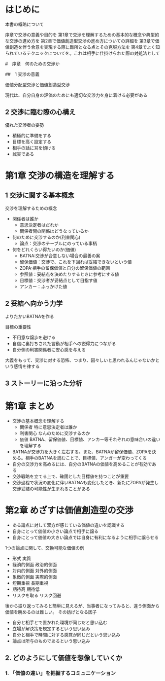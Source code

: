 # はじめに

本書の概略について

序章で交渉の意義や目的を
第1章で交渉を理解するための基本的な概念や典型的な交渉の進め方を
第2章で価値創造型交渉の進め方についての詳細を
第3章で価値創造を伴う合意を実現する際に難所となる点とその克服方法を
第4章でよく知られているテクニックについてを。これは相手に仕掛けられた際の対処法として

#　序章　何のための交渉か

##　1 交渉の意義

価値分配型交渉と価値創造型交渉

現代は、自分自身の評価のためにも適切な交渉力を身に着ける必要がある

## 2 交渉に臨む際の心構え

優れた交渉者の姿勢

* 積極的に準備をする
* 目標を高く設定する
* 相手の話に耳を傾ける
* 誠実である

# 第1章 交渉の構造を理解する

## 1 交渉に関する基本概念

交渉を理解するための概念

* 関係者は誰か
  * 意思決定者はだれか
  * 関係者間の関係はどうなっているか
* 何のために交渉するのか(利害関心)
  * 論点：交渉のテーブルにのっている事柄
* 何をどれくらい得たいのか(価値)
  * BATNA:交渉が合意しない場合の最善の案
  * 留保価値：交渉で、これを下回れば妥結できないという値
  * ZOPA:相手の留保価値と自分の留保価値の範囲
  * 参照値：妥結点を決めたりするときに参考にする値
  * 目標値：交渉者が妥結点として目指す値
  * アンカー：ふっかけた値

 ## 2 妥結へ向かう力学 
 
よりたかいBATNAを作る
 
 目標の重要性
 
 * 不用意な譲歩を避ける
 * 自信に裏打ちされた言動が相手への説得力につながる
 * 自分側の利害関係者に安心感を与える
 
 大義をもって、交渉に対する恐怖、つまり、図々しいと思われるんじゃないかという感情を律する
 
 ## 3 ストーリーに沿った分析
 
# 第1章 まとめ 

* 交渉の基本概念を理解する
  * 関係者 特に意思決定者は誰か
  * 利害関心 なんのために交渉するのか
  * 価値 BATNA、留保価値、目標値、アンカー等それぞれの意味合いの違いを理解する
* BATNAが交渉力を大きく左右する。また、BATNAが留保価値、ZOPAを決める。相手のBATNAを読むことで、目標値、アンガーが変わってくる
* 自分の交渉力を高めるには、自分のBATNAの価値を高めることが有効である
* 交渉戦略を立てる上で、確固とした目標値を持つことが重要
* 交渉過程で状況の変化に伴いBATNAも変化したとき、新たにZOPAが発生し交渉妥結の可能性が生まれることがある

# 第2章 めざすは価値創造型の交渉

* ある論点に対して双方が感じている価値の違いを認識する
* 自身にとって価値の小さい論点で相手に譲る
* 自身にとって価値の大きい論点では自身に有利になるように相手に譲らせる

1つの論点に関して、交換可能な価値の例
* 形式 実質
* 経済的側面 政治的側面
* 対内的側面 対外的側面
* 象徴的側面 実際的側面
* 短期重視 長期重視
* 期待高 期待低
* リスクを取る リスク回避

後から振り返ってみると簡単に見えるが、当事者になってみると、違う側面から価値を眺めるのは難しい。
その妨げとなる因子
* 自分と相手とで置かれた環境が同じだと思い込む
* 立場が解決策を規定するという思い込み
* 自分と相手で時間に対する感覚が同じだという思い込み
* 論点は所与のものであるという思い込み

## 2. どのようにして価値を想像していくか

### 1. 「価値の違い」を把握するコミュニケーション


